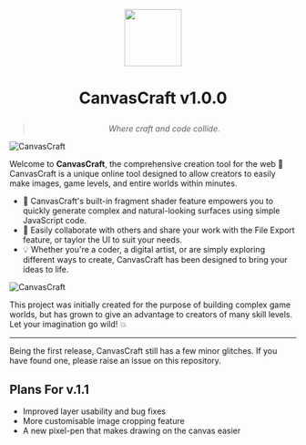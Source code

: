 <p align="center">
    <img src="https://github.com/canvas-craft/canvas-craft.github.io/assets/87899147/fdf44bd7-146e-4c03-9e16-a7e3ae709212" width="100px" height="100px">
</p>

# <p align="center">**CanvasCraft v1.0.0**</p>
> *<p align="center" >Where craft and code collide.</p>*

![CanvasCraft](https://github.com/canvas-craft/canvas-craft.github.io/assets/169457495/2bf663a3-f61e-45b2-a6a1-e1545ffb3cc4)

Welcome to **CanvasCraft**, the comprehensive creation tool for the web 🚀\
CanvasCraft is a unique online tool designed to allow creators to easily make images, game levels, and entire worlds within minutes.

- 🧩️ CanvasCraft's built-in fragment shader feature empowers you to quickly generate complex and natural-looking surfaces using simple JavaScript code.
- 📱 Easily collaborate with others and share your work with the File Export feature, or taylor the UI to suit your needs.
- 💡 Whether you're a coder, a digital artist, or are simply exploring different ways to create, CanvasCraft has been designed to bring your ideas to life.

![CanvasCraft](https://github.com/canvas-craft/canvas-craft.github.io/assets/169457495/38f253af-ccab-4567-9058-92fc3e45abcb)

This project was initially created for the purpose of building complex game worlds, but has grown to give an advantage to creators of many skill levels. Let your imagination go wild! 💥

***
Being the first release, CanvasCraft still has a few minor glitches. If you have found one, please raise an issue on this repository.

## Plans For v.1.1
- Improved layer usability and bug fixes
- More customisable image cropping feature
- A new pixel-pen that makes drawing on the canvas easier
